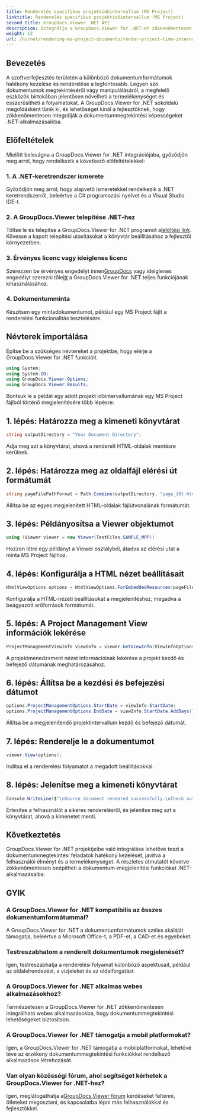 ```yaml
---
title: Renderelés specifikus projektidőintervallum (MS Project)
linktitle: Renderelés specifikus projektidőintervallum (MS Project)
second_title: GroupDocs.Viewer .NET API
description: Integrálja a GroupDocs.Viewer for .NET-et zökkenőmentesen alkalmazásaiba a hatékony dokumentummegtekintés érdekében. Növelje a termelékenységet a sokoldalú renderelési képességekkel.
weight: 12
url: /hu/net/rendering-ms-project-documents/render-project-time-interval-ms-project/
---
```

## Bevezetés
A szoftverfejlesztés területén a különböző dokumentumformátumok hatékony kezelése és renderelése a legfontosabb. Legyen szó dokumentumok megtekintéséről vagy manipulálásáról, a megfelelő eszközök birtokában jelentősen növelheti a termelékenységet és ésszerűsítheti a folyamatokat. A GroupDocs.Viewer for .NET sokoldalú megoldásként tűnik ki, és lehetőséget kínál a fejlesztőknek, hogy zökkenőmentesen integrálják a dokumentummegtekintési képességeket .NET-alkalmazásaikba.
## Előfeltételek
Mielőtt belevágna a GroupDocs.Viewer for .NET integrációjába, győződjön meg arról, hogy rendelkezik a következő előfeltételekkel:
### 1. A .NET-keretrendszer ismerete
Győződjön meg arról, hogy alapvető ismeretekkel rendelkezik a .NET keretrendszerről, beleértve a C# programozási nyelvet és a Visual Studio IDE-t.
### 2. A GroupDocs.Viewer telepítése .NET-hez
 Töltse le és telepítse a GroupDocs.Viewer for .NET programot a[letöltési link](https://releases.groupdocs.com/viewer/net/). Kövesse a kapott telepítési utasításokat a könyvtár beállításához a fejlesztői környezetben.
### 3. Érvényes licenc vagy ideiglenes licenc
 Szerezzen be érvényes engedélyt innen[GroupDocs](https://purchase.groupdocs.com/buy) vagy ideiglenes engedélyt szerezni tőle[itt](https://purchase.groupdocs.com/temporary-license/) a GroupDocs.Viewer for .NET teljes funkciójának kihasználásához.
### 4. Dokumentumminta
Készítsen egy mintadokumentumot, például egy MS Project fájlt a renderelési funkcionalitás tesztelésére.

## Névterek importálása
Építse be a szükséges névtereket a projektbe, hogy elérje a GroupDocs.Viewer for .NET funkcióit.

```csharp
using System;
using System.IO;
using GroupDocs.Viewer.Options;
using GroupDocs.Viewer.Results;
```

Bontsuk le a példát egy adott projekt időintervallumának egy MS Project fájlból történő megjelenítésére több lépésre:
## 1. lépés: Határozza meg a kimeneti könyvtárat
```csharp
string outputDirectory = "Your Document Directory";
```
Adja meg azt a könyvtárat, ahová a renderelt HTML-oldalak mentésre kerülnek.
## 2. lépés: Határozza meg az oldalfájl elérési út formátumát
```csharp
string pageFilePathFormat = Path.Combine(outputDirectory, "page_{0}.html");
```
Állítsa be az egyes megjelenített HTML-oldalak fájlútvonalának formátumát.
## 3. lépés: Példányosítsa a Viewer objektumot
```csharp
using (Viewer viewer = new Viewer(TestFiles.SAMPLE_MPP))
```
Hozzon létre egy példányt a Viewer osztályból, átadva az elérési utat a minta MS Project fájlhoz.
## 4. lépés: Konfigurálja a HTML nézet beállításait
```csharp
HtmlViewOptions options = HtmlViewOptions.ForEmbeddedResources(pageFilePathFormat);
```
Konfigurálja a HTML-nézeti beállításokat a megjelenítéshez, megadva a beágyazott erőforrások formátumát.
## 5. lépés: A Project Management View információk lekérése
```csharp
ProjectManagementViewInfo viewInfo = viewer.GetViewInfo(ViewInfoOptions.FromHtmlViewOptions(options)) as ProjectManagementViewInfo;
```
A projektmenedzsment nézet információinak lekérése a projekt kezdő és befejező dátumának meghatározásához.
## 6. lépés: Állítsa be a kezdési és befejezési dátumot
```csharp
options.ProjectManagementOptions.StartDate = viewInfo.StartDate;
options.ProjectManagementOptions.EndDate = viewInfo.StartDate.AddDays(7);
```
Állítsa be a megjelenítendő projektintervallum kezdő és befejező dátumát.
## 7. lépés: Renderelje le a dokumentumot
```csharp
viewer.View(options);
```
Indítsa el a renderelési folyamatot a megadott beállításokkal.
## 8. lépés: Jelenítse meg a kimeneti könyvtárat
```csharp
Console.WriteLine($"\nSource document rendered successfully.\nCheck output in {outputDirectory}.");
```
Értesítse a felhasználót a sikeres renderelésről, és jelenítse meg azt a könyvtárat, ahová a kimenetet menti.

## Következtetés
GroupDocs.Viewer for .NET projektjeibe való integrálása lehetővé teszi a dokumentummegtekintési feladatok hatékony kezelését, javítva a felhasználói élményt és a termelékenységet. A részletes útmutatót követve zökkenőmentesen beépítheti a dokumentum-megjelenítési funkciókat .NET-alkalmazásaiba.
## GYIK
### A GroupDocs.Viewer for .NET kompatibilis az összes dokumentumformátummal?
A GroupDocs.Viewer for .NET a dokumentumformátumok széles skáláját támogatja, beleértve a Microsoft Office-t, a PDF-et, a CAD-et és egyebeket.
### Testreszabhatom a renderelt dokumentumok megjelenését?
Igen, testreszabhatja a renderelési folyamat különböző aspektusait, például az oldalelrendezést, a vízjeleket és az oldalforgatást.
### A GroupDocs.Viewer for .NET alkalmas webes alkalmazásokhoz?
Természetesen a GroupDocs.Viewer for .NET zökkenőmentesen integrálható webes alkalmazásokba, hogy dokumentummegtekintési lehetőségeket biztosítson.
### A GroupDocs.Viewer for .NET támogatja a mobil platformokat?
Igen, a GroupDocs.Viewer for .NET támogatja a mobilplatformokat, lehetővé téve az érzékeny dokumentummegtekintési funkciókkal rendelkező alkalmazások létrehozását.
### Van olyan közösségi fórum, ahol segítséget kérhetek a GroupDocs.Viewer for .NET-hez?
 Igen, meglátogathatja a[GroupDocs.Viewer fórum](https://forum.groupdocs.com/c/viewer/9) kérdéseket feltenni, ötleteket megosztani, és kapcsolatba lépni más felhasználókkal és fejlesztőkkel.